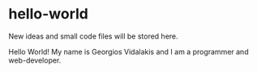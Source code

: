 # hello-world
New ideas and small code files will be stored here.

Hello World!
My name is Georgios Vidalakis and I am a programmer and web-developer.

